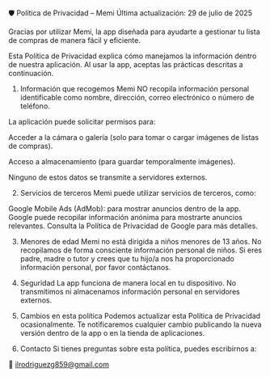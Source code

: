 🛡️ Política de Privacidad – Memi
Última actualización: 29 de julio de 2025

Gracias por utilizar Memi, la app diseñada para ayudarte a gestionar tu lista de compras de manera fácil y eficiente.

Esta Política de Privacidad explica cómo manejamos la información dentro de nuestra aplicación. Al usar la app, aceptas las prácticas descritas a continuación.

1. Información que recogemos
Memi NO recopila información personal identificable como nombre, dirección, correo electrónico o número de teléfono.

La aplicación puede solicitar permisos para:

Acceder a la cámara o galería (solo para tomar o cargar imágenes de listas de compras).

Acceso a almacenamiento (para guardar temporalmente imágenes).

Ninguno de estos datos se transmite a servidores externos.

2. Servicios de terceros
Memi puede utilizar servicios de terceros, como:

Google Mobile Ads (AdMob): para mostrar anuncios dentro de la app. Google puede recopilar información anónima para mostrarte anuncios relevantes. Consulta la Política de Privacidad de Google para más detalles.

3. Menores de edad
Memi no está dirigida a niños menores de 13 años. No recopilamos de forma consciente información personal de niños. Si eres padre, madre o tutor y crees que tu hijo/a nos ha proporcionado información personal, por favor contáctanos.

4. Seguridad
La app funciona de manera local en tu dispositivo. No transmitimos ni almacenamos información personal en servidores externos.

5. Cambios en esta política
Podemos actualizar esta Política de Privacidad ocasionalmente. Te notificaremos cualquier cambio publicando la nueva versión dentro de la app o en la tienda de aplicaciones.

6. Contacto
Si tienes preguntas sobre esta política, puedes escribirnos a:

📧 ilrodriguezg859@gmail.com


